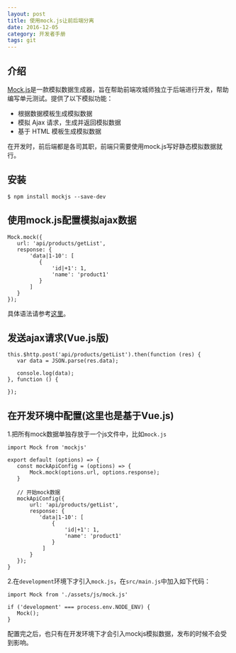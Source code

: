 ```yaml
---
layout: post
title: 使用mock.js让前后端分离
date: 2016-12-05
category: 开发者手册
tags: git
---
```

## 介绍

[Mock.js](http://mockjs.com/)是一款模拟数据生成器，旨在帮助前端攻城师独立于后端进行开发，帮助编写单元测试。提供了以下模拟功能：

- 根据数据模板生成模拟数据
- 模拟 Ajax 请求，生成并返回模拟数据
- 基于 HTML 模板生成模拟数据

在开发时，前后端都是各司其职，前端只需要使用mock.js写好静态模拟数据就行。

## 安装

```
$ npm install mockjs --save-dev
```

## 使用mock.js配置模拟ajax数据

```
Mock.mock({
   url: 'api/products/getList',
   response: {
       'data|1-10': [
          {
              'id|+1': 1,
              'name': 'product1'
          }
       ]
   }
});
```

具体语法请参考[这里](http://mockjs.com/0.1/#Mock)。

## 发送ajax请求(Vue.js版)

```
this.$http.post('api/products/getList').then(function (res) {
   var data = JSON.parse(res.data);

   console.log(data);
}, function () {

});
```

## 在开发环境中配置(这里也是基于Vue.js)

1.把所有mock数据单独存放于一个js文件中，比如`mock.js`

```
import Mock from 'mockjs'

export default (options) => {
   const mockApiConfig = (options) => {
       Mock.mock(options.url, options.response);
   }

   // 开始mock数据
   mockApiConfig({
       url: 'api/products/getList',
       response: {
          'data|1-10': [
              {
                  'id|+1': 1,
                  'name': 'product1'
              }
           ]
       }
   });
}
```

2.在`development`环境下才引入`mock.js`，在`src/main.js`中加入如下代码：

```
import Mock from './assets/js/mock.js'

if ('development' === process.env.NODE_ENV) {
   Mock();
}
```

配置完之后，也只有在开发环境下才会引入mockjs模拟数据，发布的时候不会受到影响。
